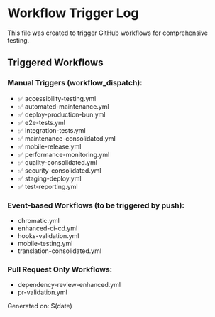 # Workflow Trigger Log

This file was created to trigger GitHub workflows for comprehensive testing.

## Triggered Workflows

### Manual Triggers (workflow_dispatch):
- ✅ accessibility-testing.yml
- ✅ automated-maintenance.yml  
- ✅ deploy-production-bun.yml
- ✅ e2e-tests.yml
- ✅ integration-tests.yml
- ✅ maintenance-consolidated.yml
- ✅ mobile-release.yml
- ✅ performance-monitoring.yml
- ✅ quality-consolidated.yml
- ✅ security-consolidated.yml
- ✅ staging-deploy.yml
- ✅ test-reporting.yml

### Event-based Workflows (to be triggered by push):
- chromatic.yml
- enhanced-ci-cd.yml
- hooks-validation.yml
- mobile-testing.yml
- translation-consolidated.yml

### Pull Request Only Workflows:
- dependency-review-enhanced.yml
- pr-validation.yml

Generated on: $(date)